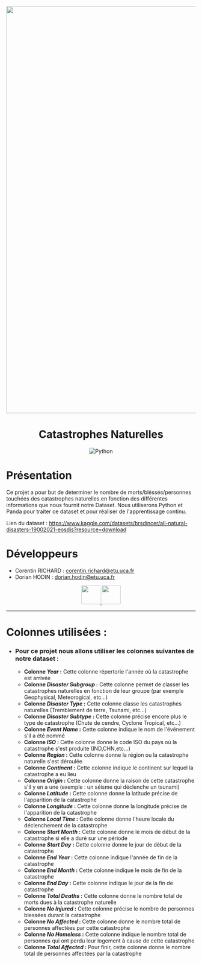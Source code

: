 <div align = center>

<img src="https://cdn.discordapp.com/attachments/1150019887473901569/1201891884935680090/istockphoto-1333043586-612x6121.jpg?ex=65cb780b&is=65b9030b&hm=0d9fa0fd17d7217d976a10fed5cbcd757e27154256ebbe464c9d738cdc1a0f17&" width="1080" height="">

# **Catastrophes Naturelles**
![Python](https://img.shields.io/badge/python-3670A0?style=for-the-badge&logo=python&logoColor=ffdd54)
</div>


# Présentation

Ce projet a pour but de determiner le nombre de morts/bléssés/personnes touchées des catastrophes naturelles en fonction des différentes informations que nous fournit notre Dataset.
Nous utiliserons Python et Panda pour traiter ce dataset et pour réaliser de l'apprentissage continu.

Lien du dataset : https://www.kaggle.com/datasets/brsdincer/all-natural-disasters-19002021-eosdis?resource=download

# Développeurs

- Corentin RICHARD : corentin.richard@etu.uca.fr
- Dorian HODIN : dorian.hodin@etu.uca.fr

<div align="center">
<a href = "https://codefirst.iut.uca.fr/git/corentin.richard">
<img src="https://codefirst.iut.uca.fr/git/avatars/4372364870f18ab9104f13222fa84d2e?size=870" width="50" >
</a>
<a href = "https://codefirst.iut.uca.fr/git/dorian.hodin">
<img src="https://codefirst.iut.uca.fr/git/avatars/d6f97dbdf66352b0b66685e144aa1ee5?size=870" width="50" >
</a>
</div>

---
# Colonnes utilisées : 

* ### Pour ce projet nous allons utiliser les colonnes suivantes de notre dataset : 
  * **Colonne *Year* :** Cette colonne répertorie l'année où la catastrophe est arrivée
  * **Colonne *Disaster Subgroup* :** Cette colonne permet de classer les catastrophes naturelles en fonction de leur groupe (par exemple Geophysical, Meteorogical, etc...)
  * **Colonne *Disaster Type* :** Cette colonne classe les catastrophes naturelles (Tremblement de terre, Tsunami, etc...)
  * **Colonne *Disaster Subtype* :** Cette colonne précise encore plus le type de catastrophe (Chute de cendre, Cyclone Tropical, etc...)
  * **Colonne *Event Name* :** Cette colonne indique le nom de l'événement s'il a été nommé
  * **Colonne *ISO* :** Cette colonne donne le code ISO du pays où la catastrophe s'est produite (IND,CHN,etc...)
  * **Colonne *Region* :** Cette colonne donne la région ou la catastrophe naturelle s'est déroulée
  * **Colonne *Continent* :** Cette colonne indique le continent sur lequel la catastrophe a eu lieu
  * **Colonne *Origin* :** Cette colonne donne la raison de cette catastrophe s'il y en a une (exemple : un séisme qui déclenche un tsunami)
  * **Colonne *Latitude* :** Cette colonne donne la latitude précise de l'apparition de la catastrophe
  * **Colonne *Longitude* :** Cette colonne donne la longitude précise de l'apparition de la catastrophe
  * **Colonne *Local Time* :** Cette colonne donne l'heure locale du déclenchement de la catastrophe
  * **Colonne *Start Month* :**  Cette colonne donne le mois de début de la catastrophe si elle a duré sur une période
  * **Colonne *Start Day* :** Cette colonne donne le jour de début de la catastrophe
  * **Colonne *End Year* :** Cette colonne indique l'année de fin de la  catastrophe
  * **Colonne *End Month* :** Cette colonne indique le mois de fin de la catastrophe
  * **Colonne *End Day* :** Cette colonne indique le jour de la fin de catastrophe
  * **Colonne *Total Deaths* :** Cette colonne donne le nombre total de morts dues à la catastrophe naturelle
  * **Colonne *No Injured* :** Cette colonne précise le nombre de personnes blessées durant la catastrophe
  * **Colonne *No Affected* :** Cette colonne donne le nombre total de personnes affectées par cette catastrophe
  * **Colonne *No Homeless* :** Cette colonne indique le nombre total de personnes qui ont perdu leur logement à cause de cette catastrophe
  * **Colonne *Total Affected* :** Pour finir, cette colonne donne le nombre total de personnes affectées par la catastrophe